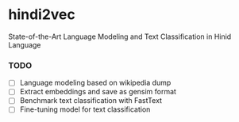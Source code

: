 # hindi2vec
State-of-the-Art Language Modeling and Text Classification in Hinid Language

### TODO
- [ ] Language modeling based on wikipedia dump
- [ ] Extract embeddings and save as gensim format
- [ ] Benchmark text classification with FastText
- [ ] Fine-tuning model for text classification
